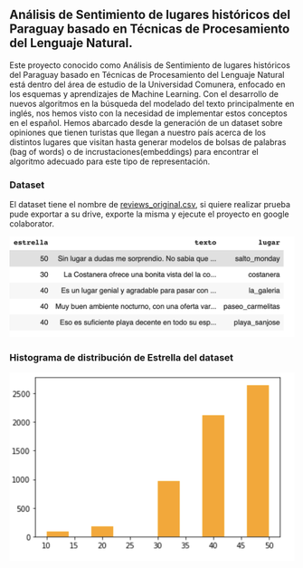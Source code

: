 ## Análisis de Sentimiento de lugares históricos del Paraguay basado en Técnicas de Procesamiento del Lenguaje Natural.


Este proyecto conocido como Análisis de Sentimiento de lugares históricos del Paraguay basado en Técnicas de Procesamiento del Lenguaje Natural está dentro del área de estudio de la Universidad Comunera, enfocado en los esquemas y aprendizajes de Machine Learning. Con el desarrollo de nuevos algoritmos en la búsqueda del modelado del texto principalmente en inglés, nos hemos visto con la necesidad de implementar estos conceptos en el español. Hemos abarcado desde la generación de un dataset sobre opiniones que tienen turistas que llegan a nuestro país acerca de los distintos lugares que visitan hasta generar modelos de bolsas de palabras (bag of words) o de incrustaciones(embeddings) para encontrar el algoritmo adecuado para este tipo de representación.

### Dataset
El dataset tiene el nombre de [reviews_original.csv](https://github.com/edmenciab733/ucom-project3/blob/main/reviews_original.csv), si quiere realizar prueba pude exportar a su drive, exporte la misma y ejecute el proyecto en google colaborator.

![alt text](muestra_dataset.png)

### Histograma de distribución de Estrella del dataset


![alt text](histograma.png)



